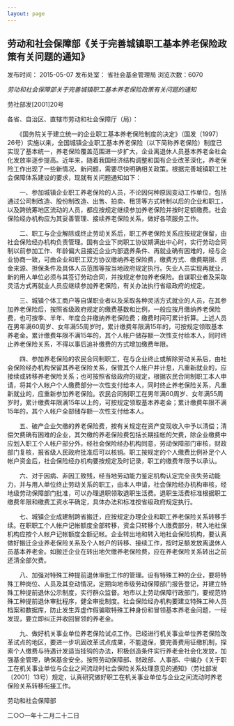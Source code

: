 ```yaml
---
layout: page
---
```


## 劳动和社会保障部《关于完善城镇职工基本养老保险政策有关问题的通知》

发布时间： 2015-05-07   发布处室： 省社会基金管理局   浏览次数：6070
   
 
*劳动和社会保障部关于完善城镇职工基本养老保险政策有关问题的通知*

劳社部发[2001]20号

各省、自治区、直辖市劳动和社会保障厅（局）：

　　《国务院关于建立统一的企业职工基本养老保险制度的决定》（国发〔1997〕26号）实施以来，全国城镇企业职工基本养老保险（以下简称养老保险）制度已实现了基本统一，养老保险覆盖范围进一步扩大，企业离退休人员基本养老金社会化发放率逐步提高。近年来，随着我国经济结构调整和国有企业改革深化，养老保险工作出现了一些新情况、新问题，需要尽快明确相关政策。根据完善城镇职工社会保障体系建设的要求，现就有关问题通知如下：

　　一、参加城镇企业职工养老保险的人员，不论因何种原因变动工作单位，包括通过公司制改造、股份制改造、出售、拍卖、租赁等方式转制以后的企业和职工，以及跨统筹地区流动的人员，都应按规定继续参加养老保险并按时足额缴费。社会保险经办机构应为其妥善管理、接续养老保险关系，做好各项服务工作。

　　二、职工与企业解除或终止劳动关系后，职工养老保险关系应按规定保留，由社会保险经办机构负责管理。国有企业下岗职工协议期满出中心时，实行劳动合同制以前参加工作、年龄偏大且接近企业内部退养条件、再就业确有困难的，经与企业协商一致，可由企业和职工双方协议缴纳养老保险费，缴费方式、缴费期限、资金来源、担保条件及具体人员范围等按当地政府规定执行。失业人员实现再就业，新的用人单位必须与其签订劳动合同，并按规定参加养老保险。自谋职业者及采取灵活方式再就业人员应继续参加养老保险，有关办法执行省级政府的规定。

　　三、城镇个体工商户等自谋职业者以及采取各种灵活方式就业的人员，在其参加养老保险后，按照省级政府规定的缴费基数和比例，一般应按月缴纳养老保险费，也可按季、半年、年度合并缴纳养老保险费；缴费时间可累计折算。上述人员在男年满60周岁、女年满55周岁时，累计缴费年限满15年的，可按规定领取基本养老金。累计缴费年限不满15年的，其个人帐户储存额一次性支付给本人，同时终止养老保险关系，不得以事后追补缴费的方式增加缴费年限。

　　四、参加养老保险的农民合同制职工，在与企业终止或解除劳动关系后，由社会保险经办机构保留其养老保险关系，保管其个人帐户并计息，凡重新就业的，应接续或转移养老保险关系；也可按照省级政府的规定，根据农民合同制职工本人申请，将其个人帐户个人缴费部分一次性支付给本人，同时终止养老保险关系，凡重新就业的，应重新参加养老保险。农民合同制职工在男年满60周岁、女年满55周岁时，累计缴费年限满15年以上的，可按规定领取基本养老金；累计缴费年限不满15年的，其个人帐户全部储存额一次性支付给本人。

　　五、破产企业欠缴的养老保险费，按有关规定在资产变现收入中予以清偿；清偿欠费确有困难的企业，其欠缴的养老保险费包括长期挂帐的欠费，除企业缴费中应划入职工个人帐户部分外，经社会保险经办机构同意，劳动保障部门审核，财政部门复核，报省级人民政府批准后可以核销。职工按规定的个人缴费比例补足个人帐户资金后，社会保险经办机构要按规定及时记录，职工的缴费年限予以承认。

　　六、对于因病、非因工致残，经当地劳动能力鉴定机构认定完全丧失劳动能力，并与用人单位终止劳动关系的职工，由本人申请，社会保险经办机构审核，经地级劳动保障部门批准，可以办理退职领取退职生活费。退职生活费标准根据职工缴费年限和缴费工资水平确定，具体办法和标准按省级政府规定执行。

　　七、城镇企业成建制跨省搬迁，应按规定办理企业和职工养老保险关系转移手续。在职职工个人帐户记帐额度全部转移，资金只转移个人缴费部分，转入地社保机构应按个人帐户记帐额度全额记帐。企业转出地和转入地社会保险机构，要认真做好搬迁企业养老保险关系及个人帐户的转移、接续工作，按时足额发放离退休人员基本养老金。如搬迁企业在转出地欠缴养老保险费，应在养老保险关系转出之前还清全部欠费。

　　八、加强对特殊工种提前退休审批工作的管理。设有特殊工种的企业，要将特殊工种岗位、人员及其变动情况，定期向地市级劳动保障部门报告登记，并建立特殊工种提前退休公示制度，实行群众监督。地市以上劳动保障行政部门，要规范特殊工种提前退休审批程序，健全审批制度。社会保险经办机构要建立特殊工种人员档案和数据库，防止发生弄虚作假骗取特殊工种身份和冒领基本养老金问题，一经发现，要立即纠正并收回冒领的养老金。

　　九、做好机关事业单位养老保险试点工作。已经进行机关事业单位养老保险改革试点的地区，要进一步巩固改革试点成果，不能退保，要完善费用征缴机制，探索个人缴费与待遇计发适当挂钩的办法，积极创造条件实行养老金社会化发放，加强基金管理，确保基金安全。按照劳动保障部、财政部、人事部、中编办《关于职工在机关事业单位与企业之间流动时社会保险关系处理意见的通知》（劳社部发〔2001〕13号）规定，认真研究做好职工在机关事业单位与企业之间流动时养老保险关系转移衔接工作。


劳动和社会保障部

二○○一年十二月二十二日
